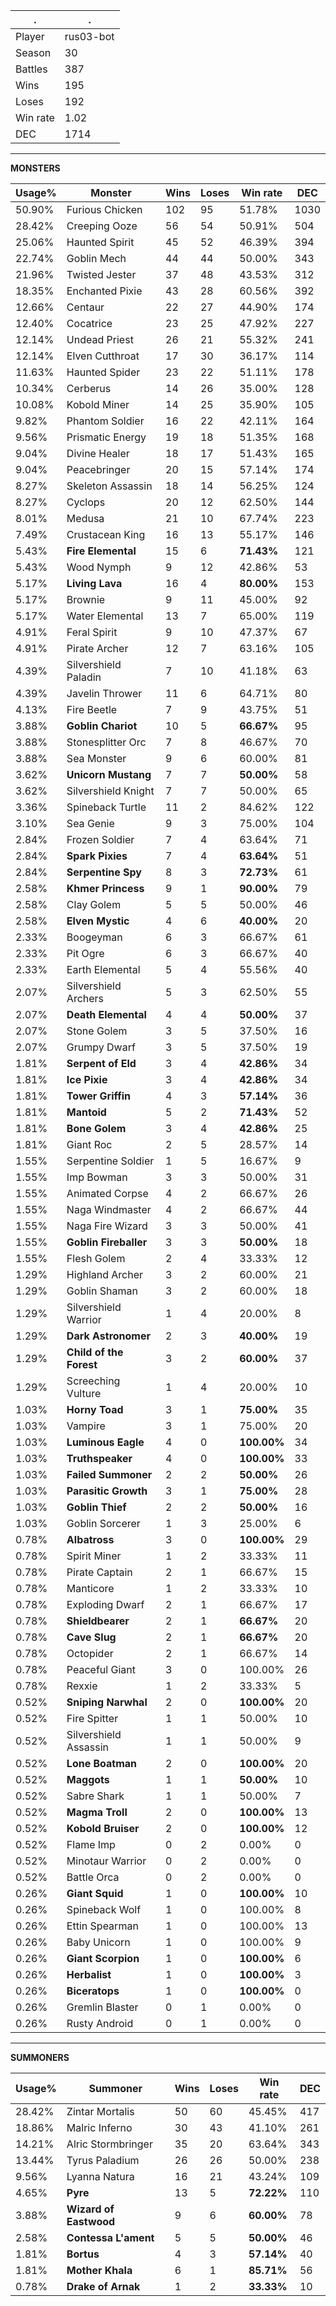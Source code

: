 .|.
|-|-
Player|rus03-bot
Season|30
Battles|387
Wins|195
Loses|192
Win rate|1.02
DEC|1714

---
**MONSTERS**

Usage%|Monster|Wins|Loses|Win rate|DEC|
-|-|-|-|-|-|
50.90%|Furious Chicken|102|95|51.78%|1030|
28.42%|Creeping Ooze|56|54|50.91%|504|
25.06%|Haunted Spirit|45|52|46.39%|394|
22.74%|Goblin Mech|44|44|50.00%|343|
21.96%|Twisted Jester|37|48|43.53%|312|
18.35%|Enchanted Pixie|43|28|60.56%|392|
12.66%|Centaur|22|27|44.90%|174|
12.40%|Cocatrice|23|25|47.92%|227|
12.14%|Undead Priest|26|21|55.32%|241|
12.14%|Elven Cutthroat|17|30|36.17%|114|
11.63%|Haunted Spider|23|22|51.11%|178|
10.34%|Cerberus|14|26|35.00%|128|
10.08%|Kobold Miner|14|25|35.90%|105|
9.82%|Phantom Soldier|16|22|42.11%|164|
9.56%|Prismatic Energy|19|18|51.35%|168|
9.04%|Divine Healer|18|17|51.43%|165|
9.04%|Peacebringer|20|15|57.14%|174|
8.27%|Skeleton Assassin|18|14|56.25%|124|
8.27%|Cyclops|20|12|62.50%|144|
8.01%|Medusa|21|10|67.74%|223|
7.49%|Crustacean King|16|13|55.17%|146|
5.43%|**Fire Elemental**|15|6|**71.43%**|121|
5.43%|Wood Nymph|9|12|42.86%|53|
5.17%|**Living Lava**|16|4|**80.00%**|153|
5.17%|Brownie|9|11|45.00%|92|
5.17%|Water Elemental|13|7|65.00%|119|
4.91%|Feral Spirit|9|10|47.37%|67|
4.91%|Pirate Archer|12|7|63.16%|105|
4.39%|Silvershield Paladin|7|10|41.18%|63|
4.39%|Javelin Thrower|11|6|64.71%|80|
4.13%|Fire Beetle|7|9|43.75%|51|
3.88%|**Goblin Chariot**|10|5|**66.67%**|95|
3.88%|Stonesplitter Orc|7|8|46.67%|70|
3.88%|Sea Monster|9|6|60.00%|81|
3.62%|**Unicorn Mustang**|7|7|**50.00%**|58|
3.62%|Silvershield Knight|7|7|50.00%|65|
3.36%|Spineback Turtle|11|2|84.62%|122|
3.10%|Sea Genie|9|3|75.00%|104|
2.84%|Frozen Soldier|7|4|63.64%|71|
2.84%|**Spark Pixies**|7|4|**63.64%**|51|
2.84%|**Serpentine Spy**|8|3|**72.73%**|61|
2.58%|**Khmer Princess**|9|1|**90.00%**|79|
2.58%|Clay Golem|5|5|50.00%|46|
2.58%|**Elven Mystic**|4|6|**40.00%**|20|
2.33%|Boogeyman|6|3|66.67%|61|
2.33%|Pit Ogre|6|3|66.67%|40|
2.33%|Earth Elemental|5|4|55.56%|40|
2.07%|Silvershield Archers|5|3|62.50%|55|
2.07%|**Death Elemental**|4|4|**50.00%**|37|
2.07%|Stone Golem|3|5|37.50%|16|
2.07%|Grumpy Dwarf|3|5|37.50%|19|
1.81%|**Serpent of Eld**|3|4|**42.86%**|34|
1.81%|**Ice Pixie**|3|4|**42.86%**|34|
1.81%|**Tower Griffin**|4|3|**57.14%**|36|
1.81%|**Mantoid**|5|2|**71.43%**|52|
1.81%|**Bone Golem**|3|4|**42.86%**|25|
1.81%|Giant Roc|2|5|28.57%|14|
1.55%|Serpentine Soldier|1|5|16.67%|9|
1.55%|Imp Bowman|3|3|50.00%|31|
1.55%|Animated Corpse|4|2|66.67%|26|
1.55%|Naga Windmaster|4|2|66.67%|44|
1.55%|Naga Fire Wizard|3|3|50.00%|41|
1.55%|**Goblin Fireballer**|3|3|**50.00%**|18|
1.55%|Flesh Golem|2|4|33.33%|12|
1.29%|Highland Archer|3|2|60.00%|21|
1.29%|Goblin Shaman|3|2|60.00%|18|
1.29%|Silvershield Warrior|1|4|20.00%|8|
1.29%|**Dark Astronomer**|2|3|**40.00%**|19|
1.29%|**Child of the Forest**|3|2|**60.00%**|37|
1.29%|Screeching Vulture|1|4|20.00%|10|
1.03%|**Horny Toad**|3|1|**75.00%**|35|
1.03%|Vampire|3|1|75.00%|20|
1.03%|**Luminous Eagle**|4|0|**100.00%**|34|
1.03%|**Truthspeaker**|4|0|**100.00%**|33|
1.03%|**Failed Summoner**|2|2|**50.00%**|26|
1.03%|**Parasitic Growth**|3|1|**75.00%**|28|
1.03%|**Goblin Thief**|2|2|**50.00%**|16|
1.03%|Goblin Sorcerer|1|3|25.00%|6|
0.78%|**Albatross**|3|0|**100.00%**|29|
0.78%|Spirit Miner|1|2|33.33%|11|
0.78%|Pirate Captain|2|1|66.67%|15|
0.78%|Manticore|1|2|33.33%|10|
0.78%|Exploding Dwarf|2|1|66.67%|17|
0.78%|**Shieldbearer**|2|1|**66.67%**|20|
0.78%|**Cave Slug**|2|1|**66.67%**|20|
0.78%|Octopider|2|1|66.67%|14|
0.78%|Peaceful Giant|3|0|100.00%|26|
0.78%|Rexxie|1|2|33.33%|5|
0.52%|**Sniping Narwhal**|2|0|**100.00%**|20|
0.52%|Fire Spitter|1|1|50.00%|10|
0.52%|Silvershield Assassin|1|1|50.00%|9|
0.52%|**Lone Boatman**|2|0|**100.00%**|20|
0.52%|**Maggots**|1|1|**50.00%**|10|
0.52%|Sabre Shark|1|1|50.00%|7|
0.52%|**Magma Troll**|2|0|**100.00%**|13|
0.52%|**Kobold Bruiser**|2|0|**100.00%**|12|
0.52%|Flame Imp|0|2|0.00%|0|
0.52%|Minotaur Warrior|0|2|0.00%|0|
0.52%|Battle Orca|0|2|0.00%|0|
0.26%|**Giant Squid**|1|0|**100.00%**|10|
0.26%|Spineback Wolf|1|0|100.00%|8|
0.26%|Ettin Spearman|1|0|100.00%|13|
0.26%|Baby Unicorn|1|0|100.00%|9|
0.26%|**Giant Scorpion**|1|0|**100.00%**|6|
0.26%|**Herbalist**|1|0|**100.00%**|3|
0.26%|**Biceratops**|1|0|**100.00%**|0|
0.26%|Gremlin Blaster|0|1|0.00%|0|
0.26%|Rusty Android|0|1|0.00%|0|

---
**SUMMONERS**

Usage%|Summoner|Wins|Loses|Win rate|DEC|
-|-|-|-|-|-|
28.42%|Zintar Mortalis|50|60|45.45%|417|
18.86%|Malric Inferno|30|43|41.10%|261|
14.21%|Alric Stormbringer|35|20|63.64%|343|
13.44%|Tyrus Paladium|26|26|50.00%|238|
9.56%|Lyanna Natura|16|21|43.24%|109|
4.65%|**Pyre**|13|5|**72.22%**|110|
3.88%|**Wizard of Eastwood**|9|6|**60.00%**|78|
2.58%|**Contessa L'ament**|5|5|**50.00%**|46|
1.81%|**Bortus**|4|3|**57.14%**|40|
1.81%|**Mother Khala**|6|1|**85.71%**|56|
0.78%|**Drake of Arnak**|1|2|**33.33%**|10|
